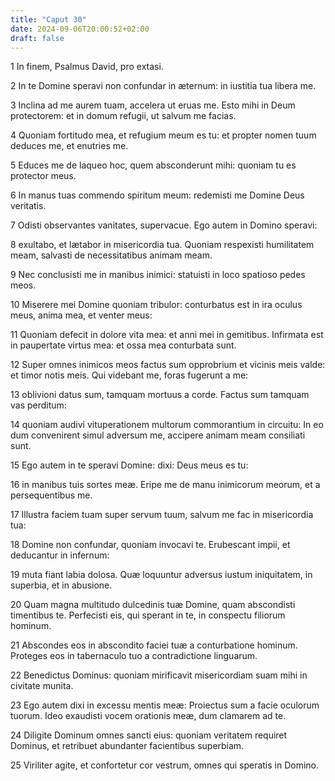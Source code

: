 ```yaml
---
title: "Caput 30"
date: 2024-09-06T20:00:52+02:00
draft: false
---
```



1 In finem, Psalmus David, pro extasi.

2 In te Domine speravi non confundar in æternum: in iustitia tua libera me.

3 Inclina ad me aurem tuam, accelera ut eruas me. Esto mihi in Deum protectorem: et in domum refugii, ut salvum me facias.

4 Quoniam fortitudo mea, et refugium meum es tu: et propter nomen tuum deduces me, et enutries me.

5 Educes me de laqueo hoc, quem absconderunt mihi: quoniam tu es protector meus.

6 In manus tuas commendo spiritum meum: redemisti me Domine Deus veritatis.

7 Odisti observantes vanitates, supervacue. Ego autem in Domino speravi:

8 exultabo, et lætabor in misericordia tua. Quoniam respexisti humilitatem meam, salvasti de necessitatibus animam meam.

9 Nec conclusisti me in manibus inimici: statuisti in loco spatioso pedes meos.

10 Miserere mei Domine quoniam tribulor: conturbatus est in ira oculus meus, anima mea, et venter meus:

11 Quoniam defecit in dolore vita mea: et anni mei in gemitibus. Infirmata est in paupertate virtus mea: et ossa mea conturbata sunt.

12 Super omnes inimicos meos factus sum opprobrium et vicinis meis valde: et timor notis meis. Qui videbant me, foras fugerunt a me:

13 oblivioni datus sum, tamquam mortuus a corde. Factus sum tamquam vas perditum:

14 quoniam audivi vituperationem multorum commorantium in circuitu: In eo dum convenirent simul adversum me, accipere animam meam consiliati sunt.

15 Ego autem in te speravi Domine: dixi: Deus meus es tu:

16 in manibus tuis sortes meæ. Eripe me de manu inimicorum meorum, et a persequentibus me.

17 Illustra faciem tuam super servum tuum, salvum me fac in misericordia tua:

18 Domine non confundar, quoniam invocavi te. Erubescant impii, et deducantur in infernum:

19 muta fiant labia dolosa. Quæ loquuntur adversus iustum iniquitatem, in superbia, et in abusione.

20 Quam magna multitudo dulcedinis tuæ Domine, quam abscondisti timentibus te. Perfecisti eis, qui sperant in te, in conspectu filiorum hominum.

21 Abscondes eos in abscondito faciei tuæ a conturbatione hominum. Proteges eos in tabernaculo tuo a contradictione linguarum.

22 Benedictus Dominus: quoniam mirificavit misericordiam suam mihi in civitate munita.

23 Ego autem dixi in excessu mentis meæ: Proiectus sum a facie oculorum tuorum. Ideo exaudisti vocem orationis meæ, dum clamarem ad te.

24 Diligite Dominum omnes sancti eius: quoniam veritatem requiret Dominus, et retribuet abundanter facientibus superbiam.

25 Viriliter agite, et confortetur cor vestrum, omnes qui speratis in Domino.

